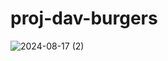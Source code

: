 # proj-dav-burgers
 
![2024-08-17 (2)](https://github.com/user-attachments/assets/f8ba19ea-bfd9-4087-9b1f-5f43a3af90cf)
